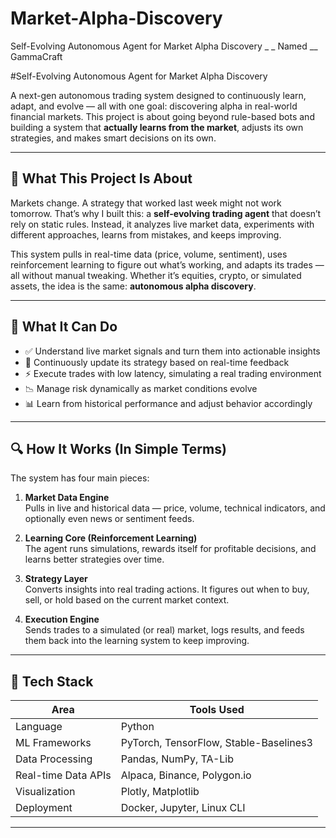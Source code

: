 # Market-Alpha-Discovery
Self-Evolving Autonomous Agent for Market Alpha Discovery _ _ Named __ GammaCraft



#Self-Evolving Autonomous Agent for Market Alpha Discovery

A next-gen autonomous trading system designed to continuously learn, adapt, and evolve — all with one goal: discovering alpha in real-world financial markets. This project is about going beyond rule-based bots and building a system that **actually learns from the market**, adjusts its own strategies, and makes smart decisions on its own.

---

## 📘 What This Project Is About

Markets change. A strategy that worked last week might not work tomorrow. That’s why I built this: a **self-evolving trading agent** that doesn’t rely on static rules. Instead, it analyzes live market data, experiments with different approaches, learns from mistakes, and keeps improving.

This system pulls in real-time data (price, volume, sentiment), uses reinforcement learning to figure out what’s working, and adapts its trades — all without manual tweaking. Whether it’s equities, crypto, or simulated assets, the idea is the same: **autonomous alpha discovery**.

---

## 🧠 What It Can Do

- ✅ Understand live market signals and turn them into actionable insights
- 🔁 Continuously update its strategy based on real-time feedback
- ⚡ Execute trades with low latency, simulating a real trading environment
- 📉 Manage risk dynamically as market conditions evolve
- 📊 Learn from historical performance and adjust behavior accordingly

---

## 🔍 How It Works (In Simple Terms)

The system has four main pieces:

1. **Market Data Engine**  
   Pulls in live and historical data — price, volume, technical indicators, and optionally even news or sentiment feeds.

2. **Learning Core (Reinforcement Learning)**  
   The agent runs simulations, rewards itself for profitable decisions, and learns better strategies over time.

3. **Strategy Layer**  
   Converts insights into real trading actions. It figures out when to buy, sell, or hold based on the current market context.

4. **Execution Engine**  
   Sends trades to a simulated (or real) market, logs results, and feeds them back into the learning system to keep improving.

---

## 🧰 Tech Stack

| Area                 | Tools Used                               |
|----------------------|-------------------------------------------|
| Language             | Python                                    |
| ML Frameworks        | PyTorch, TensorFlow, Stable-Baselines3    |
| Data Processing      | Pandas, NumPy, TA-Lib                     |
| Real-time Data APIs  | Alpaca, Binance, Polygon.io               |
| Visualization        | Plotly, Matplotlib                        |
| Deployment           | Docker, Jupyter, Linux CLI                |

---


